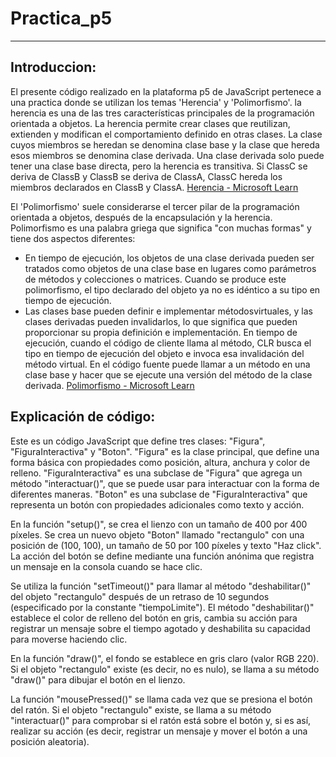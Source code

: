 # Practica_p5
----------------------------------------------------------------------------------------------------------------------------------
## Introduccion:
El presente código realizado en la plataforma p5 de JavaScript pertenece a una practica donde se utilizan los temas 'Herencia' y 'Polimorfismo'. la herencia es una de las tres características principales de la programación orientada a objetos. La herencia permite crear clases que reutilizan, extienden y modifican el comportamiento definido en otras clases. La clase cuyos miembros se heredan se denomina clase base y la clase que hereda esos miembros se denomina clase derivada. Una clase derivada solo puede tener una clase base directa, pero la herencia es transitiva. Si ClassC se deriva de ClassB y ClassB se deriva de ClassA, ClassC hereda los miembros declarados en ClassB y ClassA. [Herencia - Microsoft Learn](https://learn.microsoft.com/es-es/dotnet/csharp/fundamentals/object-oriented/inheritance)

El 'Polimorfismo' suele considerarse el tercer pilar de la programación orientada a objetos, después de la encapsulación y la herencia. Polimorfismo es una palabra griega que significa "con muchas formas" y tiene dos aspectos diferentes:

* En tiempo de ejecución, los objetos de una clase derivada pueden ser tratados como objetos de una clase base en lugares como parámetros de métodos y colecciones o matrices. Cuando se produce este polimorfismo, el tipo declarado del objeto ya no es idéntico a su tipo en tiempo de ejecución.
* Las clases base pueden definir e implementar métodosvirtuales, y las clases derivadas pueden invalidarlos, lo que significa que pueden proporcionar su propia definición e implementación. En tiempo de ejecución, cuando el código de cliente llama al método, CLR busca el tipo en tiempo de ejecución del objeto e invoca esa invalidación del método virtual. En el código fuente puede llamar a un método en una clase base y hacer que se ejecute una versión del método de la clase derivada. [Polimorfismo - Microsoft Learn](https://learn.microsoft.com/es-es/dotnet/csharp/fundamentals/object-oriented/polymorphism)

## Explicación de código:
Este es un código JavaScript que define tres clases: "Figura", "FiguraInteractiva" y "Boton". "Figura" es la clase principal, que define una forma básica con propiedades como posición, altura, anchura y color de relleno. "FiguraInteractiva" es una subclase de "Figura" que agrega un método "interactuar()", que se puede usar para interactuar con la forma de diferentes maneras. "Boton" es una subclase de "FiguraInteractiva" que representa un botón con propiedades adicionales como texto y acción.

En la función "setup()", se crea el lienzo con un tamaño de 400 por 400 píxeles. Se crea un nuevo objeto "Boton" llamado "rectangulo" con una posición de (100, 100), un tamaño de 50 por 100 píxeles y texto "Haz click". La acción del botón se define mediante una función anónima que registra un mensaje en la consola cuando se hace clic.

Se utiliza la función "setTimeout()" para llamar al método "deshabilitar()" del objeto "rectangulo" después de un retraso de 10 segundos (especificado por la constante "tiempoLimite"). El método "deshabilitar()" establece el color de relleno del botón en gris, cambia su acción para registrar un mensaje sobre el tiempo agotado y deshabilita su capacidad para moverse haciendo clic.

En la función "draw()", el fondo se establece en gris claro (valor RGB 220). Si el objeto "rectangulo" existe (es decir, no es nulo), se llama a su método "draw()" para dibujar el botón en el lienzo.

La función "mousePressed()" se llama cada vez que se presiona el botón del ratón. Si el objeto "rectangulo" existe, se llama a su método "interactuar()" para comprobar si el ratón está sobre el botón y, si es así, realizar su acción (es decir, registrar un mensaje y mover el botón a una posición aleatoria).
